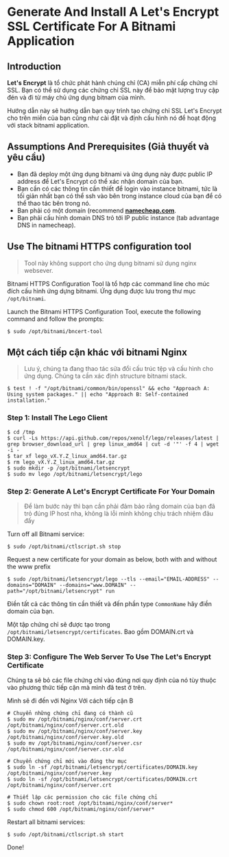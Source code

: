 # Generate And Install A Let's Encrypt SSL Certificate For A Bitnami Application

## Introduction

**Let's Encrypt** là tổ chức phát hành chúng chỉ (CA) miễn phí cấp chứng chỉ SSL. Bạn có thể sử dụng các chứng chỉ SSL này để bảo mật lượng truy cập đén và đi từ máy chủ ứng dụng bitnam của mình.

Hướng dẫn này sẽ hướng dẫn bạn quy trình tạo chứng chỉ SSL Let's Encrypt cho trên miền của bạn cũng như cài đặt và định cấu hình nó để hoạt động với stack bitnami application.

## Assumptions And Prerequisites (Giả thuyết và yêu cầu)

- Bạn đã deploy một ứng dụng bitnami và ứng dụng này được public IP address để Let's Encrypt có thể xác nhận domain của bạn.
- Bạn cần có các thông tin cần thiết để login vào instance bitnami, tức là tối giản nhất bạn có thể ssh vào bên trong instance cloud của bạn để có thể thao tác bên trong nó.
- Ban phải có một domain (recommend **[namecheap.com](www.namecheap.com)**.
- Bạn phải cấu hình domain DNS trỏ tới IP public instance (tab advantage DNS in namecheap).

## Use The bitnami HTTPS configuration tool

> Tool này không support cho ứng dụng bitnami sử dụng nginx websever.

Bitnami HTTPS Configuration Tool là tổ hợp các command line cho múc đích cấu hình ứng dựng bitnami. Ứng dụng được lưu trong thư mục `/opt/bitnami`.

Launch the Bitnami HTTPS Configuration Tool, execute the following command and follow the prompts:

```
$ sudo /opt/bitnami/bncert-tool
```

## Một cách tiếp cận khác với bitnami Nginx

> Lưu ý, chúng ta đang thao tác sửa đổi cấu trúc tệp và cấu hình cho ứng dụng. Chúng ta cần xác định structure bitnami stack.

```
$ test ! -f "/opt/bitnami/common/bin/openssl" && echo "Approach A: Using system packages." || echo "Approach B: Self-contained installation."
```

### Step 1: Install The Lego Client

```
$ cd /tmp
$ curl -Ls https://api.github.com/repos/xenolf/lego/releases/latest | grep browser_download_url | grep linux_amd64 | cut -d '"' -f 4 | wget -i -
$ tar xf lego_vX.Y.Z_linux_amd64.tar.gz
$ rm lego_vX.Y.Z_linux_amd64.tar.gz
$ sudo mkdir -p /opt/bitnami/letsencrypt
$ sudo mv lego /opt/bitnami/letsencrypt/lego
```

### Step 2: Generate A Let's Encrypt Certificate For Your Domain

> Để làm bước này thì bạn cần phải đảm bảo rằng domain của bạn đã trỏ đúng IP host nha, không là lỗi mình không chịu trách nhiệm đâu đấy

Turn off all Bitnami service:

```
$ sudo /opt/bitnami/ctlscript.sh stop
```

Request a new certificate for your domain as below, both with and without the www prefix

```
$ sudo /opt/bitnami/letsencrypt/lego --tls --email="EMAIL-ADDRESS" --domains="DOMAIN" --domains="www.DOMAIN" --path="/opt/bitnami/letsencrypt" run
```

Điền tất cả các thông tin cần thiết và đến phần type `CommonName` hãy điền domain của bạn.

Một tập chứng chỉ sẽ được tạo trong `/opt/bitnami/letsencrypt/certificates`. Bao gồm DOMAIN.crt và DOMAIN.key.

### Step 3: Configure The Web Server To Use The Let's Encrypt Certificate

Chúng ta sẽ bỏ các file chứng chỉ vào đúng nơi quy định của nó tùy thuộc vào phương thức tiếp cận mà mình đã test ở trên.

Mình sẽ đi đến với Nginx Với cách tiếp cận B

```
# Chuyển những chứng chỉ đang có thành cũ
$ sudo mv /opt/bitnami/nginx/conf/server.crt /opt/bitnami/nginx/conf/server.crt.old
$ sudo mv /opt/bitnami/nginx/conf/server.key /opt/bitnami/nginx/conf/server.key.old
$ sudo mv /opt/bitnami/nginx/conf/server.csr /opt/bitnami/nginx/conf/server.csr.old

# Chuyển chứng chỉ mới vào đúng thư mục
$ sudo ln -sf /opt/bitnami/letsencrypt/certificates/DOMAIN.key /opt/bitnami/nginx/conf/server.key
$ sudo ln -sf /opt/bitnami/letsencrypt/certificates/DOMAIN.crt /opt/bitnami/nginx/conf/server.crt

# Thiết lập các permission cho các file chứng chỉ
$ sudo chown root:root /opt/bitnami/nginx/conf/server*
$ sudo chmod 600 /opt/bitnami/nginx/conf/server*
```

Restart all bitnami services:

```
$ sudo /opt/bitnami/ctlscript.sh start
```

Done!
